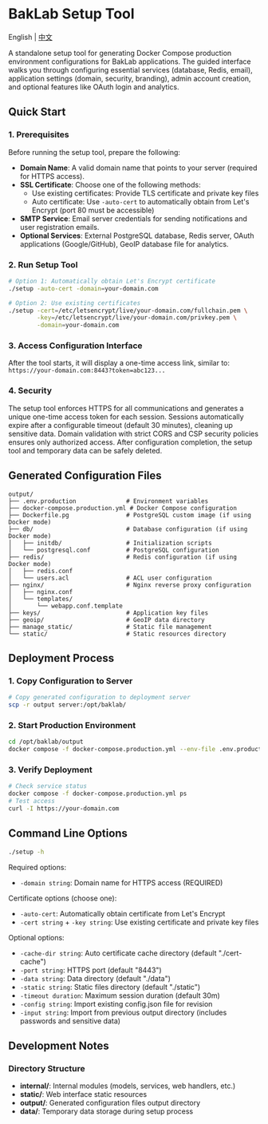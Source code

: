 # BakLab Setup Tool

English | [中文](README.zh.md)

A standalone setup tool for generating Docker Compose production environment configurations for BakLab applications. The guided interface walks you through configuring essential services (database, Redis, email), application settings (domain, security, branding), admin account creation, and optional features like OAuth login and analytics.

## Quick Start

### 1. Prerequisites

Before running the setup tool, prepare the following:

- **Domain Name**: A valid domain name that points to your server (required for HTTPS access).
- **SSL Certificate**: Choose one of the following methods:
  - Use existing certificates: Provide TLS certificate and private key files
  - Auto certificate: Use `-auto-cert` to automatically obtain from Let's Encrypt (port 80 must be accessible)
- **SMTP Service**: Email server credentials for sending notifications and user registration emails.
- **Optional Services**: External PostgreSQL database, Redis server, OAuth applications (Google/GitHub), GeoIP database file for analytics.

### 2. Run Setup Tool

```bash
# Option 1: Automatically obtain Let's Encrypt certificate
./setup -auto-cert -domain=your-domain.com

# Option 2: Use existing certificates
./setup -cert=/etc/letsencrypt/live/your-domain.com/fullchain.pem \
        -key=/etc/letsencrypt/live/your-domain.com/privkey.pem \
        -domain=your-domain.com
```

### 3. Access Configuration Interface

After the tool starts, it will display a one-time access link, similar to:
`https://your-domain.com:8443?token=abc123...`

### 4. Security

The setup tool enforces HTTPS for all communications and generates a unique one-time access token for each session. Sessions automatically expire after a configurable timeout (default 30 minutes), cleaning up sensitive data. Domain validation with strict CORS and CSP security policies ensures only authorized access. After configuration completion, the setup tool and temporary data can be safely deleted.

## Generated Configuration Files

```
output/
├── .env.production              # Environment variables
├── docker-compose.production.yml # Docker Compose configuration
├── Dockerfile.pg                # PostgreSQL custom image (if using Docker mode)
├── db/                          # Database configuration (if using Docker mode)
│   ├── initdb/                  # Initialization scripts
│   └── postgresql.conf          # PostgreSQL configuration
├── redis/                       # Redis configuration (if using Docker mode)
│   ├── redis.conf
│   └── users.acl                # ACL user configuration
├── nginx/                       # Nginx reverse proxy configuration
│   ├── nginx.conf
│   └── templates/
│       └── webapp.conf.template
├── keys/                        # Application key files
├── geoip/                       # GeoIP data directory
├── manage_static/               # Static file management
└── static/                      # Static resources directory
```

## Deployment Process

### 1. Copy Configuration to Server

```bash
# Copy generated configuration to deployment server
scp -r output server:/opt/baklab/
```

### 2. Start Production Environment

```bash
cd /opt/baklab/output
docker compose -f docker-compose.production.yml --env-file .env.production up -d
```

### 3. Verify Deployment

```bash
# Check service status
docker compose -f docker-compose.production.yml ps
# Test access
curl -I https://your-domain.com
```

## Command Line Options

```bash
./setup -h
```

Required options:
- `-domain string`: Domain name for HTTPS access (REQUIRED)

Certificate options (choose one):
- `-auto-cert`: Automatically obtain certificate from Let's Encrypt
- `-cert string` + `-key string`: Use existing certificate and private key files

Optional options:
- `-cache-dir string`: Auto certificate cache directory (default "./cert-cache")
- `-port string`: HTTPS port (default "8443")
- `-data string`: Data directory (default "./data")
- `-static string`: Static files directory (default "./static")
- `-timeout duration`: Maximum session duration (default 30m)
- `-config string`: Import existing config.json file for revision
- `-input string`: Import from previous output directory (includes passwords and sensitive data)

## Development Notes

### Directory Structure

- **internal/**: Internal modules (models, services, web handlers, etc.)
- **static/**: Web interface static resources
- **output/**: Generated configuration files output directory
- **data/**: Temporary data storage during setup process
